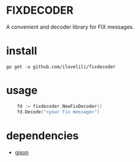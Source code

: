 # FIXDECODER
A convenient and decoder library for FIX messages.

# install
`go get -u github.com/ilovelili/fixdecoder`

# usage
```go
    fd := fixdecoder.NewFixDecoder()
    fd.Decode("<your fix message>")
```

# dependencies
* [gjson](https://github.com/tidwall/gjson)
